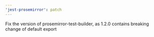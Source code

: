 ```yaml
---
'jest-prosemirror': patch
---
```


Fix the version of prosemirror-test-builder, as 1.2.0 contains breaking change of default export
